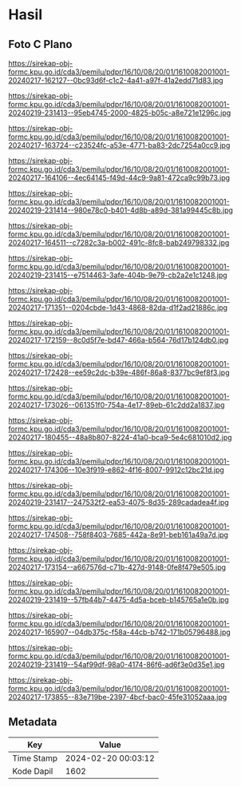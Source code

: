 # Hasil

## Foto C Plano

https://sirekap-obj-formc.kpu.go.id/cda3/pemilu/pdpr/16/10/08/20/01/1610082001001-20240217-162127--0bc93d6f-c1c2-4a41-a97f-41a2edd71d83.jpg

https://sirekap-obj-formc.kpu.go.id/cda3/pemilu/pdpr/16/10/08/20/01/1610082001001-20240219-231413--95eb4745-2000-4825-b05c-a8e721e1296c.jpg

https://sirekap-obj-formc.kpu.go.id/cda3/pemilu/pdpr/16/10/08/20/01/1610082001001-20240217-163724--c23524fc-a53e-4771-ba83-2dc7254a0cc9.jpg

https://sirekap-obj-formc.kpu.go.id/cda3/pemilu/pdpr/16/10/08/20/01/1610082001001-20240217-164106--4ec64145-f49d-44c9-9a81-472ca9c99b73.jpg

https://sirekap-obj-formc.kpu.go.id/cda3/pemilu/pdpr/16/10/08/20/01/1610082001001-20240219-231414--980e78c0-b401-4d8b-a89d-381a99445c8b.jpg

https://sirekap-obj-formc.kpu.go.id/cda3/pemilu/pdpr/16/10/08/20/01/1610082001001-20240217-164511--c7282c3a-b002-491c-8fc8-bab249798332.jpg

https://sirekap-obj-formc.kpu.go.id/cda3/pemilu/pdpr/16/10/08/20/01/1610082001001-20240219-231415--e7514463-3afe-404b-9e79-cb2a2e1c1248.jpg

https://sirekap-obj-formc.kpu.go.id/cda3/pemilu/pdpr/16/10/08/20/01/1610082001001-20240217-171351--0204cbde-1d43-4868-82da-d1f2ad21886c.jpg

https://sirekap-obj-formc.kpu.go.id/cda3/pemilu/pdpr/16/10/08/20/01/1610082001001-20240217-172159--8c0d5f7e-bd47-466a-b564-76d17b124db0.jpg

https://sirekap-obj-formc.kpu.go.id/cda3/pemilu/pdpr/16/10/08/20/01/1610082001001-20240217-172428--ee59c2dc-b39e-486f-86a8-8377bc9ef8f3.jpg

https://sirekap-obj-formc.kpu.go.id/cda3/pemilu/pdpr/16/10/08/20/01/1610082001001-20240217-173026--061351f0-754a-4e17-89eb-61c2dd2a1837.jpg

https://sirekap-obj-formc.kpu.go.id/cda3/pemilu/pdpr/16/10/08/20/01/1610082001001-20240217-180455--48a8b807-8224-41a0-bca9-5e4c681010d2.jpg

https://sirekap-obj-formc.kpu.go.id/cda3/pemilu/pdpr/16/10/08/20/01/1610082001001-20240217-174306--10e3f919-e862-4f16-8007-9912c12bc21d.jpg

https://sirekap-obj-formc.kpu.go.id/cda3/pemilu/pdpr/16/10/08/20/01/1610082001001-20240219-231417--247532f2-ea53-4075-8d35-289cadadea4f.jpg

https://sirekap-obj-formc.kpu.go.id/cda3/pemilu/pdpr/16/10/08/20/01/1610082001001-20240217-174508--758f8403-7685-442a-8e91-beb161a49a7d.jpg

https://sirekap-obj-formc.kpu.go.id/cda3/pemilu/pdpr/16/10/08/20/01/1610082001001-20240217-173154--a667576d-c71b-427d-9148-0fe8f479e505.jpg

https://sirekap-obj-formc.kpu.go.id/cda3/pemilu/pdpr/16/10/08/20/01/1610082001001-20240219-231419--57fb44b7-4475-4d5a-bceb-b145765a1e0b.jpg

https://sirekap-obj-formc.kpu.go.id/cda3/pemilu/pdpr/16/10/08/20/01/1610082001001-20240217-165907--04db375c-f58a-44cb-b742-171b05796488.jpg

https://sirekap-obj-formc.kpu.go.id/cda3/pemilu/pdpr/16/10/08/20/01/1610082001001-20240219-231419--54af99df-98a0-4174-86f6-ad6f3e0d35e1.jpg

https://sirekap-obj-formc.kpu.go.id/cda3/pemilu/pdpr/16/10/08/20/01/1610082001001-20240217-173855--83e719be-2397-4bcf-bac0-45fe31052aaa.jpg


## Metadata

| Key        | Value               |
| ---------- | ------------------- |
| Time Stamp | 2024-02-20 00:03:12 |
| Kode Dapil | 1602                |



